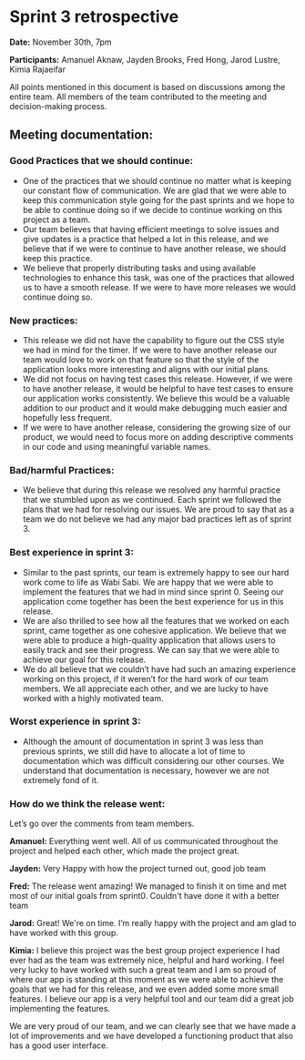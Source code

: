 # Sprint 3 retrospective
**Date:** November 30th, 7pm

**Participants:**
Amanuel Aknaw, Jayden Brooks, Fred Hong, Jarod Lustre, Kimia Rajaeifar

All points mentioned in this document is based on discussions among the entire team. All members of the team contributed to the meeting and decision-making process.

## Meeting documentation:

### Good Practices that we should continue:
-	One of the practices that we should continue no matter what is keeping our constant flow of communication. We are glad that we were able to keep this communication style going for the past sprints and we hope to be able to continue doing so if we decide to continue working on this project as a team.
-	Our team believes that having efficient meetings to solve issues and give updates is a practice that helped a lot in this release, and we believe that if we were to continue to have another release, we should keep this practice.
-	We believe that properly distributing tasks and using available technologies to enhance this task, was one of the practices that allowed us to have a smooth release. If we were to have more releases we would continue doing so.



### New practices:
-	This release we did not have the capability to figure out the CSS style we had in mind for the timer. If we were to have another release our team would love to work on that feature so that the style of the application looks more interesting and aligns with our initial plans.
-	We did not focus on having test cases this release. However, if we were to have another release, it would be helpful to have test cases to ensure our application works consistently. We believe this would be a valuable addition to our product and it would make debugging much easier and hopefully less frequent.
-	If we were to have another release, considering the growing size of our product, we would need to focus more on adding descriptive comments in our code and using meaningful variable names.


### Bad/harmful Practices:
-	We believe that during this release we resolved any harmful practice that we stumbled upon as we continued. Each sprint we followed the plans that we had for resolving our issues. We are proud to say that as a team we do not believe we had any major bad practices left as of sprint 3. 

### Best experience in sprint 3:
-	Similar to the past sprints, our team is extremely happy to see our hard work come to life as Wabi Sabi. We are happy that we were able to implement the features that we had in mind since sprint 0. Seeing our application come together has been the best experience for us in this release. 
-	We are also thrilled to see how all the features that we worked on each sprint, came together as one cohesive application. We believe that we were able to produce a high-quality application that allows users to easily track and see their progress. We can say that we were able to achieve our goal for this release.
-	We do all believe that we couldn’t have had such an amazing experience working on this project, if it weren’t for the hard work of our team members. We all appreciate each other, and we are lucky to have worked with a highly motivated team.


### Worst experience in sprint 3:

-	Although the amount of documentation in sprint 3 was less than previous sprints, we still did have to allocate a lot of time to documentation which was difficult considering our other courses. We understand that documentation is necessary, however we are not extremely fond of it.

### How do we think the release went:
Let’s go over the comments from team members.

**Amanuel:** Everything went well. All of us communicated throughout the project and helped each other, which made the project great.

**Jayden:** Very Happy with how the project turned out, good job team 

**Fred:** The release went amazing! We managed to finish it on time and met most of our initial goals from sprint0. Couldn't have done it with a better team

**Jarod:** Great! We're on time. I’m really happy with the project and am glad to have worked with this group. 

**Kimia:** I believe this project was the best group project experience I had ever had as the team was extremely nice, helpful and hard working. I feel very lucky to have worked with such a great team and I am so proud of where our app is standing at this moment as we were able to achieve the goals that we had for this release, and we even added some more small features. I believe our app is a very helpful tool and our team did a great job implementing the features.



We are very proud of our team, and we can clearly see that we have made a lot of improvements and we have developed a functioning product that also has a good user interface.
